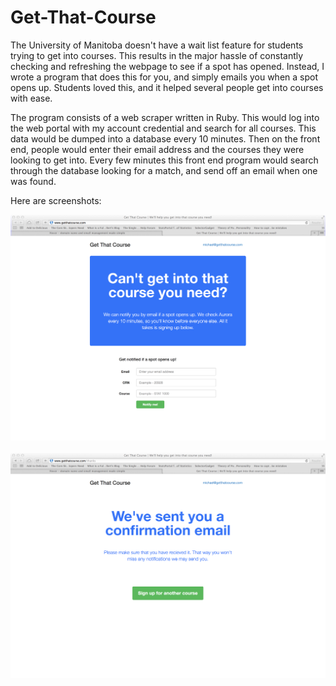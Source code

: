 # Get-That-Course

The University of Manitoba doesn't have a wait list feature for students trying to get into courses. This results in the major hassle of constantly checking and refreshing the webpage to see if a spot has opened. Instead, I wrote a program that does this for you, and simply emails you when a spot opens up. Students loved this, and it helped several people get into courses with ease.

The program consists of a web scraper written in Ruby. This would log into the web portal with my account credential and search for all courses. This data would be dumped into a database every 10 minutes. Then on the front end, people would enter their email address and the courses they were looking to get into. Every few minutes this front end program would search through the database looking for a match, and send off an email when one was found.

Here are screenshots:

<img src="https://github.com/michaelnthiessen/Get-That-Course/blob/master/screen1.png">
<br><br>
<img src="https://github.com/michaelnthiessen/Get-That-Course/blob/master/screen2.png">

